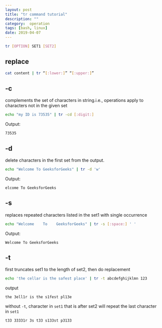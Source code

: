 ```yaml
---
layout: post
title: "tr command tutorial"
description: ""
category:  operation
tags: [bash, linux]
date: 2019-04-07
---
```


```bash
tr [OPTION] SET1 [SET2]
```
## replace
```bash
cat content | tr “[:lower:]” “[:upper:]”
```


## -c
complements the set of characters in string.i.e., operations apply to characters not in the given set  
```bash
echo "my ID is 73535" | tr -cd [:digit:]
```

Output:
```
73535
```

## -d
delete characters in the first set from the output.  
```bash
echo "Welcome To GeeksforGeeks" | tr -d 'w'
```
Output:
```
elcome To GeeksforGeeks
```

## -s
replaces repeated characters listed in the set1 with single occurrence  
```bash
echo "Welcome    To    GeeksforGeeks" | tr -s [:space:] ' '
```
Output:
```
Welcome To GeeksforGeeks
```
## -t
first truncates set1 to the length of set2, then do replacement
```bash
echo 'the cellar is the safest place' | tr -t abcdefghijklmn 123
```

output
```
the 3ell1r is the s1fest pl13e
```

without `-t`, character in `set1` that is after set2 will repeat the last character in `set1`
```
t33 33331r 3s t33 s133st p3133
```
